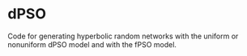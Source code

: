# dPSO
Code for generating hyperbolic random networks with the uniform or nonuniform dPSO model and with the fPSO model.
